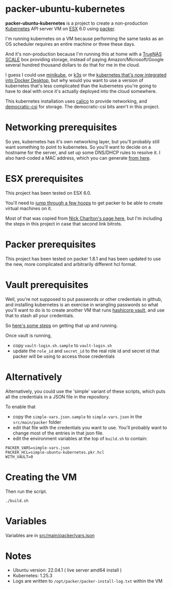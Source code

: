 
# packer-ubuntu-kubernetes

**packer-ubuntu-kubernetes**  is a project to create a non-production [Kubernetes](https://kubernetes.io/) API server VM 
on [ESX](https://www.vmware.com/au/products/esxi-and-esx.html) 6.0 
using [packer](https://www.packer.io/).  

I'm running kubernetes on a VM because performing the same tasks as an OS scheduler requires an entire machine or three these days.

And it's non-production because I'm running this at home with a [TrueNAS SCALE](https://www.truenas.com/truenas-scale/) box providing storage, 
instead of paying Amazon/Microsoft/Google several hundred thousand dollars to do that for me in the cloud.

I guess I could use [minikube](https://minikube.sigs.k8s.io/docs/start/), or [k3s](https://k3s.io/) or the 
[kubernetes that's now integrated into Docker Desktop](https://docs.docker.com/desktop/kubernetes/), but why would you
want to use a version of kubernetes that's less complicated than the kubernetes you're going to have to deal with once it's 
actually deployed into the cloud somewhere.

This kubernetes installation uses [calico](https://projectcalico.docs.tigera.io/getting-started/kubernetes/) to provide networking, 
and [democratic-csi](https://github.com/democratic-csi/democratic-csi) for storage. The democratic-csi bits aren't in this project.

# Networking prerequisites

So yes, kubernetes has it's own networking layer, but you'll probably still want something to point to kubernetes. 
So you'll want to decide on a hostname for the server, and set up some DNS/DHCP rules to resolve it. 
I also hard-coded a MAC address, which you can generate [from here](https://dnschecker.org/mac-address-generator.php).

# ESX prerequisites

This project has been tested on ESX 6.0. 

You'll need to [jump through a few hoops](../setup/SETUP-ESX.md) to get packer to be able to create virtual machines on it.

Most of that was copied from [Nick Charlton's page here](https://nickcharlton.net/posts/using-packer-esxi-6.html), but I'm including 
the steps in this project in case that second link bitrots.

# Packer prerequisites

This project has been tested on packer 1.8.1 and has been updated to use the new, more complicated and arbitrarily different hcl format.

# Vault prerequisites

Well, you're not supposed to put passwords or other credentials in github, and installing kubernetes is an exercise in wrangling passwords so 
what you'll want to do is to create another VM that runs [hashicorp vault](https://www.vaultproject.io/), 
and use that to stash all your credentials. 

So [here's some steps](../setup/SETUP-VAULT.md) on getting that up and running.

Once vault is running, 
* copy `vault-login.sh.sample` to `vault-login.sh`
* update the `role_id` and `secret_id` to the real role id and secret id that packer will be using to access those credentials

# Alternatively 

Alternatively, you could use the 'simple' variant of these scripts, which puts all the credentials in a JSON file in the repository.

To enable that

* copy the `simple-vars.json.sample` to `simple-vars.json` in the `src/main/packer` folder
* edit that file with the credentials you want to use. You'll probably want to change most of the entries in that json file. 
* edit the environment variables at the top of `build.sh` to contain: 

```
PACKER_VARS=simple-vars.json
PACKER_HCL=simple-ubuntu-kubernetes.pkr.hcl
WITH_VAULT=0
```

# Creating the VM 

Then run the script.

```
./build.sh
```

# Variables

Variables are in [src/main/packer/vars.json](src/main/packer/vars.json)

# Notes

* Ubuntu version: 22.04.1 ( live server amd64 install )
* Kubernetes: 1.25.3
* Logs are written to `/opt/packer/packer-install-log.txt` within the VM

